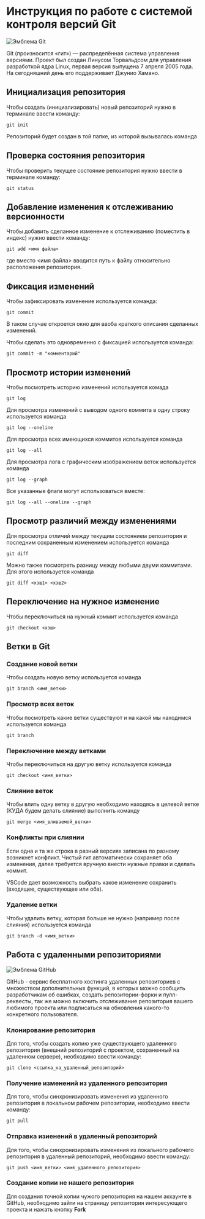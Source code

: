 # **Инструкция по работе с системой контроля версий Git**

![Эмблема Git](git.jpg)

Git (произносится «гит») — распределённая система управления версиями. Проект был создан Линусом Торвальдсом для управления разработкой ядра Linux, первая версия выпущена 7 апреля 2005 года. На сегодняшний день его поддерживает Джунио Хамано.

## Инициализация репозитория

Чтобы создать (инициализировать) новый репозиторий нужно в терминале ввести команду:

    git init

Репозиторий будет создан в той папке, из которой вызывалась команда

## Проверка состояния репозитория

Чтобы проверить текущее состояние репозитория нужно ввести в терминале команду:

    git status

## Добавление изменения к отслеживанию версионности

Чтобы добавить сделанное изменение к отслеживанию (поместить в индекс) нужно ввести команду:

    git add <имя файла>

где вместо <имя файла> вводится путь к файлу относительно расположения репозитория.

## Фиксация изменений

Чтобы зафиксировать изменение используется команда:

    git commit

В таком случае откроется окно для ввоба краткого описания сделанных изменений.

Чтобы сделать это одновременно с фиксацией используется команда:

    git commit -m "комментарий"

## Просмотр истории изменений

Чтобы посмотреть историю изменений используется комада

    git log

Для просмотра изменений с выводом одного коммита в одну строку используется команда

    git log --oneline

Для просмотра всех имеющихся коммитов используется команда

    git log --all

Для просмотра лога с графическим изображением веток используется команда

    git log --graph

Все указанные флаги могут использоваться вместе:

    git log --all --oneline --graph

## Просмотр различий между изменениями

Для просмотра отличий между текущим состоянием репозитория и последним сохраненным изменением используется команда

    git diff

Можно также посмотреть разницу между любыми двуми коммитами. Для этого используется команда

    git diff <хэш1> <хэш2>

## Переключение на нужное изменение

Чтобы переключиться на нужный коммит используется команда

    git checkout <хэш>

## Ветки в Git

### Создание новой ветки

Чтобы создать новую ветку используется команда

    git branch <имя_ветки>

### Просмотр всех веток

Чтобы посмотреть какие ветки существуют и на какой мы находимся используется команда

    git branch

### Переключение между ветками

Чтобы переключиться на другую ветку используется команда

    git checkout <имя_ветки>

### Слияние веток

Чтобы влить одну ветку в другую необходимо находясь в целевой ветке (КУДА будем делать слияние) выполнить команду

    git merge <имя_вливаемой_ветки>

### Конфликты при слиянии

Если одна и та же строка в разный версиях записана по разному возникнет конфликт.
Чистый гит автоматически сохраняет оба изменения, далее требуется вручную внести нужные правки и сделать коммит.

VSСode дает возможность выбрать какое изменение сохранить (входящее, существующее или оба).

### Удаление ветки

Чтобы удалить ветку, которая больше не нужно (например после слияния) используется команда

    git branch -d <имя_ветки>

## Работа с удаленными репозиториями

![Эмблема GitHub](https://yandex.ru/images/search?img_url=https%3A%2F%2Fwww.whatismyip.com%2Fimages%2Ftrust%2Fgithub.webp&lr=2&pos=3&rpt=simage&source=serp&text=github%20картинка)

GitHub - сервис бесплатного хостинга удаленных репозиториев с множеством дополнительных функций, в которых можно сообщить разработчикам об ошибках, создать репозитории-форки и пулл-реквесты, так же можно включить отслеживание репозитория вашего любимого проекта или подписаться на обновления какого-то конкретного пользователя.

### Клонирование репозитория

Для того, чтобы создать копию уже существующего удаленного репозитория (внешний репозиторий с проектом, сохраненный на удаленном сервере), необходимо ввести команду:

    git clone <ссылка_на_удаленный_репозиторий>

### Получение изменений из удаленного репозитория

Для того, чтобы синхронизировать изменения из удаленного репозитория в локальном рабочем репозитории, необходимо ввести команду:

    git pull

### Отправка изиенений в удаленный репозиторий

Для того, чтобы синхронизировать изменения из локального рабочего репозитория в удаленный репозиторий, необходимо ввести команду:

    git push <имя_ветки> <имя_удаленного_репозитория>

### Создание копии не нашего репозитория

Для создания точной копии чужого репозитория на нашем аккаунте в GitHub, необходимо зайти на страницу репозитория интересующего проекта и нажать кнопку **Fork**


